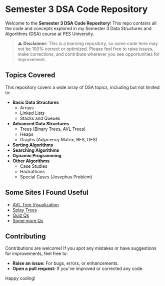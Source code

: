 # Semester 3 DSA Code Repository

Welcome to the **Semester 3 DSA Code Repository**! This repo contains all the code and concepts explored in my Semester 3 Data Structures and Algorithms (DSA) course at PES University. 

> ⚠️ **Disclaimer:** This is a learning repository, so some code here may not be 100% correct or optimized. Please feel free to raise issues, make corrections, and contribute wherever you see opportunities for improvement. 

## Topics Covered

This repository covers a wide array of DSA topics, including but not limited to:

- **Basic Data Structures**
  - Arrays
  - Linked Lists
  - Stacks and Queues
- **Advanced Data Structures**
  - Trees (Binary Trees, AVL Trees)
  - Heaps
  - Graphs (Adjacency Matrix, BFS, DFS)
- **Sorting Algorithms**
- **Searching Algorithms**
- **Dynamic Programming**
- **Other Algorithms**
  - Case Studies
  - Hackathons
  - Special Cases (Josephus Problem)

## Some Sites I Found Useful
- [AVL Tree Visualization](https://www.cs.usfca.edu/~galles/visualization/AVLtree.html)
- [Splay Trees](https://www.geeksforgeeks.org/introduction-to-splay-tree-data-structure/)
- [Quiz Qs](https://www.geeksforgeeks.org/data-structure-gq/)
- [Some more Qs](https://www.sanfoundry.com/1000-data-structure-questions-answers/)

## Contributing

Contributions are welcome! If you spot any mistakes or have suggestions for improvements, feel free to:
- **Raise an issue:** For bugs, errors, or enhancements.
- **Open a pull request:** If you've improved or corrected any code.

Happy coding! 
